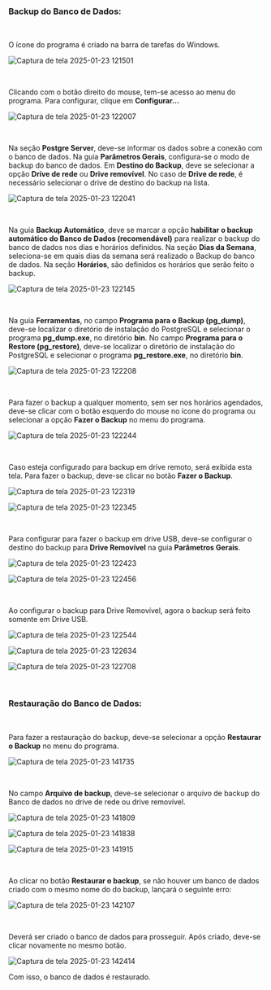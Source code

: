 <h3>Backup do Banco de Dados:</h3>

<br>

O ícone do programa é criado na barra de tarefas do Windows.

![Captura de tela 2025-01-23 121501](https://github.com/user-attachments/assets/c6fcb07b-2439-430b-995a-6c6d8e28b977)

<br>

Clicando com o botão direito do mouse, tem-se acesso ao menu do programa. Para configurar, clique em <b>Configurar...</b>

![Captura de tela 2025-01-23 122007](https://github.com/user-attachments/assets/1769051b-d820-40c0-b67f-7f36ae1076c6)

<br>

Na seção <b>Postgre Server</b>, deve-se informar os dados sobre a conexão com o banco de dados. Na guia <b>Parâmetros Gerais</b>, configura-se o modo de backup do banco de dados. Em <b>Destino do Backup</b>, deve se selecionar a opção <b>Drive de rede</b> ou <b>Drive removível</b>. No caso de <b>Drive de rede</b>, é necessário selecionar o drive de destino do backup na lista.

![Captura de tela 2025-01-23 122041](https://github.com/user-attachments/assets/5595d2ef-b714-4e14-abe9-587d4c152b62)

<br>

Na guia <b>Backup Automático</b>, deve se marcar a opção <b>habilitar o backup automático do Banco de Dados (recomendável)</b> para realizar o backup do banco de dados nos dias e horários definidos. Na seção <b>Dias da Semana</b>, seleciona-se em quais dias da semana será realizado o Backup do banco de dados. Na seção <b>Horários</b>, são definidos os horários que serão feito o backup.

![Captura de tela 2025-01-23 122145](https://github.com/user-attachments/assets/766ad957-5d42-402d-a554-935eafb3c453)

<br>

Na guia <b>Ferramentas</b>, no campo <b>Programa para o Backup (pg_dump)</b>, deve-se localizar o diretório de instalação do PostgreSQL e selecionar o programa <b>pg_dump.exe</b>, no diretório <b>bin</b>. No campo <b>Programa para o Restore (pg_restore)</b>, deve-se localizar o diretório de instalação do PostgreSQL e selecionar o programa <b>pg_restore.exe</b>, no diretório <b>bin</b>.

![Captura de tela 2025-01-23 122208](https://github.com/user-attachments/assets/b9377eb3-f7f9-431b-9fa8-01b7591ac0f9)

<br>

Para fazer o backup a qualquer momento, sem ser nos horários agendados, deve-se clicar com o botão esquerdo do mouse no ícone do programa ou selecionar a opção <b>Fazer o Backup</b> no menu do programa.

![Captura de tela 2025-01-23 122244](https://github.com/user-attachments/assets/d2942588-cd21-4ac7-88ff-78a1744ce0b3)

<br>

Caso esteja configurado para backup em drive remoto, será exibida esta tela. Para fazer o backup, deve-se clicar no botão <b>Fazer o Backup</b>.

![Captura de tela 2025-01-23 122319](https://github.com/user-attachments/assets/a9cf4042-3d37-47e6-94ab-9a2069dc19e8)

![Captura de tela 2025-01-23 122345](https://github.com/user-attachments/assets/228cd1c0-a27d-47cd-b463-6f3f0d9585c9)

<br>

Para configurar para fazer o backup em drive USB, deve-se configurar o destino do backup para <b>Drive Removível</b> na guia <b>Parâmetros Gerais</b>.

![Captura de tela 2025-01-23 122423](https://github.com/user-attachments/assets/0b1d11dd-1fa7-4c00-bb29-1fb444c0688c)

![Captura de tela 2025-01-23 122456](https://github.com/user-attachments/assets/7e306768-35f6-4b43-9c89-df84e3d83e06)

<br>

Ao configurar o backup para Drive Removível, agora o backup será feito somente em Drive USB.

![Captura de tela 2025-01-23 122544](https://github.com/user-attachments/assets/674ec696-f51d-4363-84dd-715e17c3b9de)

![Captura de tela 2025-01-23 122634](https://github.com/user-attachments/assets/95e23017-0445-4c02-9205-b44d3da3d16f)

![Captura de tela 2025-01-23 122708](https://github.com/user-attachments/assets/7db744e0-76fd-495b-a3bd-3e77dd800cd7)

<br>

<h3>Restauração do Banco de Dados:</h3>

<br>

Para fazer a restauração do backup, deve-se selecionar a opção <b>Restaurar o Backup</b> no menu do programa.

![Captura de tela 2025-01-23 141735](https://github.com/user-attachments/assets/72b44c2f-0c02-4167-9a7c-949da7f9870d)

<br>

No campo <b>Arquivo de backup</b>, deve-se selecionar o arquivo de backup do Banco de dados no drive de rede ou drive removível.

![Captura de tela 2025-01-23 141809](https://github.com/user-attachments/assets/a61179f0-0b57-4630-b395-527709bcc0ac)

![Captura de tela 2025-01-23 141838](https://github.com/user-attachments/assets/9422641a-df65-48dc-bce2-5e7260a16c51)

![Captura de tela 2025-01-23 141915](https://github.com/user-attachments/assets/9479d36b-c465-4073-a943-8d4148fdd8bb)

<br>

Ao clicar no botão <b>Restaurar o backup</b>, se não houver um banco de dados criado com o mesmo nome do do backup, lançará o seguinte erro:

![Captura de tela 2025-01-23 142107](https://github.com/user-attachments/assets/5e82b2ff-f9f1-4597-84b2-3d98ad26e643)

<br>

Deverá ser criado o banco de dados para prosseguir. Após criado, deve-se clicar novamente no mesmo botão.

![Captura de tela 2025-01-23 142414](https://github.com/user-attachments/assets/a0f3b8f9-dc33-4ed1-bdbb-d44874b4234e)

Com isso, o banco de dados é restaurado.

